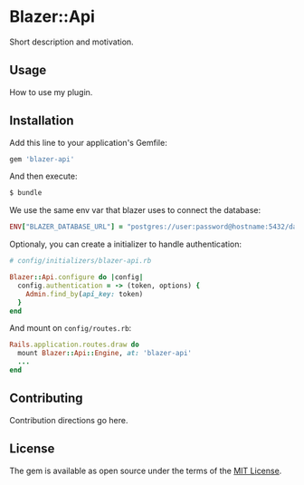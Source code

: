 # Blazer::Api
Short description and motivation.

## Usage
How to use my plugin.

## Installation
Add this line to your application's Gemfile:

```ruby
gem 'blazer-api'
```

And then execute:
```bash
$ bundle
```

We use the same env var that blazer uses to connect the database:

```ruby
ENV["BLAZER_DATABASE_URL"] = "postgres://user:password@hostname:5432/database"
```

Optionaly, you can create a initializer to handle authentication:

```ruby
# config/initializers/blazer-api.rb

Blazer::Api.configure do |config|
  config.authentication = -> (token, options) {
    Admin.find_by(api_key: token)
  }
end
```

And mount on `config/routes.rb`:

```ruby
Rails.application.routes.draw do
  mount Blazer::Api::Engine, at: 'blazer-api'
  ...
end
```

## Contributing
Contribution directions go here.

## License
The gem is available as open source under the terms of the [MIT License](http://opensource.org/licenses/MIT).
